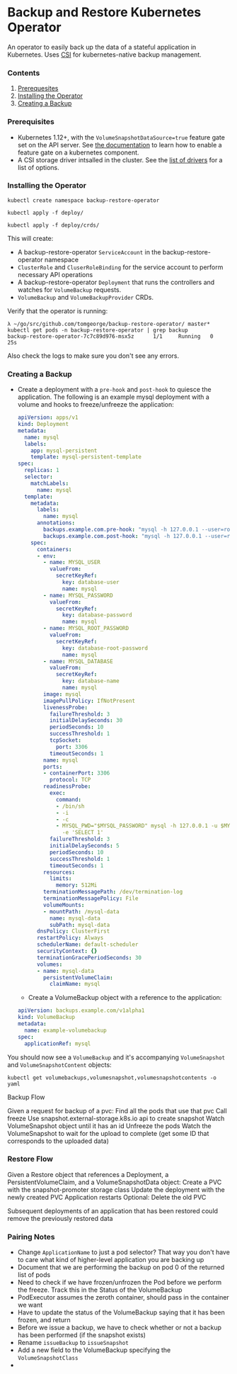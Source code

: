 # Backup and Restore Kubernetes Operator

An operator to easily back up the data of a stateful application in Kubernetes.  Uses [CSI](https://kubernetes-csi.github.io/docs/) for kubernetes-native backup management. 



### Contents

1. [Prerequesites](#prereqs)
2. [Installing the Operator](#install)
3. [Creating a Backup](#create)

### Prerequisites <a name="prereqs"></a>

- Kubernetes 1.12+, with the `VolumeSnapshotDataSource=true` feature gate set on the API server.  See [the documentation](https://kubernetes.io/docs/reference/command-line-tools-reference/feature-gates/) to learn how to enable a feature gate on a kubernetes component.
- A CSI storage driver intsalled in the cluster.  See the [list of drivers](https://kubernetes-csi.github.io/docs/drivers.html) for a list of options.



### Installing the Operator <a name="install"></a>

`kubectl create namespace backup-restore-operator`

`kubectl apply -f deploy/`

`kubectl apply -f deploy/crds/`

This will create:

- A backup-restore-operator `ServiceAccount` in the backup-restore-operator namespace
- `ClusterRole` and `CluserRoleBinding` for the service account to perform necessary API operations
- A backup-restore-operator `Deployment` that runs the controllers and watches for `VolumeBackup` requests.
- `VolumeBackup` and `VolumeBackupProvider` CRDs.


Verify that the operator is running:

```
λ ~/go/src/github.com/tomgeorge/backup-restore-operator/ master* kubectl get pods -n backup-restore-operator | grep backup
backup-restore-operator-7c7c89d976-msx5z      1/1     Running   0          25s
```

Also check the logs to make sure you don't see any errors.

### Creating a Backup <a name="create"></a>

+ Create a deployment with a `pre-hook` and `post-hook` to quiesce the application.  The following is an example mysql deployment with a volume and hooks to freeze/unfreeze the application:

  ```yaml
  apiVersion: apps/v1
  kind: Deployment
  metadata:
    name: mysql
    labels:
      app: mysql-persistent
      template: mysql-persistent-template
  spec:
    replicas: 1
    selector:
      matchLabels:
        name: mysql
    template:
      metadata:
        labels:
          name: mysql
        annotations:
          backups.example.com.pre-hook: "mysql -h 127.0.0.1 --user=root --password=$MYSQL_ROOT_PASSWORD --database=$MYSQL_DATABASE -e 'flush tables with read lock;'"
          backups.example.com.post-hook: "mysql -h 127.0.0.1 --user=root --password=$MYSQL_ROOT_PASSWORD --database=$MYSQL_DATABASE -e 'unlock tables;'"
      spec:
        containers:
        - env:
          - name: MYSQL_USER
            valueFrom:
              secretKeyRef:
                key: database-user
                name: mysql
          - name: MYSQL_PASSWORD
            valueFrom:
              secretKeyRef:
                key: database-password
                name: mysql
          - name: MYSQL_ROOT_PASSWORD
            valueFrom:
              secretKeyRef:
                key: database-root-password
                name: mysql
          - name: MYSQL_DATABASE
            valueFrom:
              secretKeyRef:
                key: database-name
                name: mysql
          image: mysql
          imagePullPolicy: IfNotPresent
          livenessProbe:
            failureThreshold: 3
            initialDelaySeconds: 30
            periodSeconds: 10
            successThreshold: 1
            tcpSocket:
              port: 3306
            timeoutSeconds: 1
          name: mysql
          ports:
          - containerPort: 3306
            protocol: TCP
          readinessProbe:
            exec:
              command:
              - /bin/sh
              - -i
              - -c
              - MYSQL_PWD="$MYSQL_PASSWORD" mysql -h 127.0.0.1 -u $MYSQL_USER -D $MYSQL_DATABASE
                -e 'SELECT 1'
            failureThreshold: 3
            initialDelaySeconds: 5
            periodSeconds: 10
            successThreshold: 1
            timeoutSeconds: 1
          resources:
            limits:
              memory: 512Mi
          terminationMessagePath: /dev/termination-log
          terminationMessagePolicy: File
          volumeMounts:
          - mountPath: /mysql-data
            name: mysql-data
            subPath: mysql-data
        dnsPolicy: ClusterFirst
        restartPolicy: Always
        schedulerName: default-scheduler
        securityContext: {}
        terminationGracePeriodSeconds: 30
        volumes:
        - name: mysql-data
          persistentVolumeClaim:
            claimName: mysql
  ```

  + Create a VolumeBackup object with a reference to the application:
  ```yaml
  apiVersion: backups.example.com/v1alpha1
  kind: VolumeBackup
  metadata:
    name: example-volumebackup
  spec:
    applicationRef: mysql
  ```

You should now see a `VolumeBackup` and it's accompanying `VolumeSnapshot` and `VolumeSnapshotContent` objects:

`kubectl get volumebackups,volumesnapshot,volumesnapshotcontents -o yaml`



Backup Flow

Given a request for backup of a pvc:
Find all the pods that use that pvc
Call freeze
Use snapshot.external-storage.k8s.io api to create snapshot
Watch VolumeSnapshot object until it has an id
Unfreeze the pods
Watch the VolumeSnapshot to wait for the upload to complete (get some ID that corresponds to the uploaded data)


### Restore Flow
Given a Restore object that references a Deployment, a PersistentVolumeClaim, and a VolumeSnapshotData object:
Create a PVC with the snapshot-promoter storage class
Update the deployment with the newly created PVC
Application restarts
Optional: Delete the old PVC


Subsequent deployments of an application that has been restored could remove the previously restored data



### Pairing Notes

- Change `ApplicationName` to just a pod selector?  That way you don't have to care what kind of higher-level application you are backing up
- Document that we are performing the backup on pod 0 of the returned list of pods
- Need to check if we have frozen/unfrozen the Pod before we perform the freeze.  Track this in the Status of the VolumeBackup
- PodExecutor assumes the zeroth container, should pass in the container we want
- Have to update the status of the VolumeBackup saying that it has been frozen, and return
- Before we issue a backup, we have to check whether or not a backup has been performed (if the snapshot exists)
- Rename `issueBackup` to `issueSnapshot`
- Add a new field to the VolumeBackup specifying the `VolumeSnapshotClass`
- 
